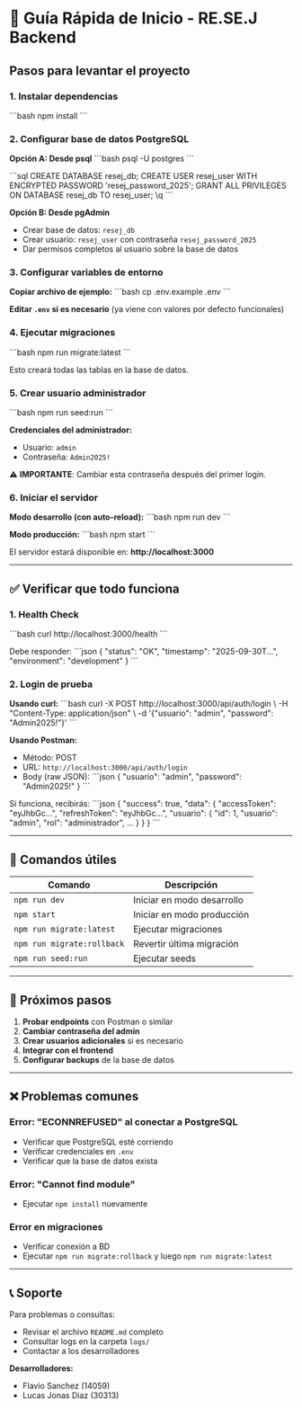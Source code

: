 # 🚀 Guía Rápida de Inicio - RE.SE.J Backend

## Pasos para levantar el proyecto

### 1. Instalar dependencias
\`\`\`bash
npm install
\`\`\`

### 2. Configurar base de datos PostgreSQL

**Opción A: Desde psql**
\`\`\`bash
psql -U postgres
\`\`\`

\`\`\`sql
CREATE DATABASE resej_db;
CREATE USER resej_user WITH ENCRYPTED PASSWORD 'resej_password_2025';
GRANT ALL PRIVILEGES ON DATABASE resej_db TO resej_user;
\q
\`\`\`

**Opción B: Desde pgAdmin**
- Crear base de datos: `resej_db`
- Crear usuario: `resej_user` con contraseña `resej_password_2025`
- Dar permisos completos al usuario sobre la base de datos

### 3. Configurar variables de entorno

**Copiar archivo de ejemplo:**
\`\`\`bash
cp .env.example .env
\`\`\`

**Editar `.env` si es necesario** (ya viene con valores por defecto funcionales)

### 4. Ejecutar migraciones

\`\`\`bash
npm run migrate:latest
\`\`\`

Esto creará todas las tablas en la base de datos.

### 5. Crear usuario administrador

\`\`\`bash
npm run seed:run
\`\`\`

**Credenciales del administrador:**
- Usuario: `admin`
- Contraseña: `Admin2025!`

⚠️ **IMPORTANTE**: Cambiar esta contraseña después del primer login.

### 6. Iniciar el servidor

**Modo desarrollo (con auto-reload):**
\`\`\`bash
npm run dev
\`\`\`

**Modo producción:**
\`\`\`bash
npm start
\`\`\`

El servidor estará disponible en: **http://localhost:3000**

---

## ✅ Verificar que todo funciona

### 1. Health Check
\`\`\`bash
curl http://localhost:3000/health
\`\`\`

Debe responder:
\`\`\`json
{
  "status": "OK",
  "timestamp": "2025-09-30T...",
  "environment": "development"
}
\`\`\`

### 2. Login de prueba

**Usando curl:**
\`\`\`bash
curl -X POST http://localhost:3000/api/auth/login \\
  -H "Content-Type: application/json" \\
  -d '{"usuario": "admin", "password": "Admin2025!"}'
\`\`\`

**Usando Postman:**
- Método: POST
- URL: `http://localhost:3000/api/auth/login`
- Body (raw JSON):
\`\`\`json
{
  "usuario": "admin",
  "password": "Admin2025!"
}
\`\`\`

Si funciona, recibirás:
\`\`\`json
{
  "success": true,
  "data": {
    "accessToken": "eyJhbGc...",
    "refreshToken": "eyJhbGc...",
    "usuario": {
      "id": 1,
      "usuario": "admin",
      "rol": "administrador",
      ...
    }
  }
}
\`\`\`

---

## 🔧 Comandos útiles

| Comando | Descripción |
|---------|-------------|
| `npm run dev` | Iniciar en modo desarrollo |
| `npm start` | Iniciar en modo producción |
| `npm run migrate:latest` | Ejecutar migraciones |
| `npm run migrate:rollback` | Revertir última migración |
| `npm run seed:run` | Ejecutar seeds |

---

## 📝 Próximos pasos

1. **Probar endpoints** con Postman o similar
2. **Cambiar contraseña del admin**
3. **Crear usuarios adicionales** si es necesario
4. **Integrar con el frontend**
5. **Configurar backups** de la base de datos

---

## ❌ Problemas comunes

### Error: "ECONNREFUSED" al conectar a PostgreSQL
- Verificar que PostgreSQL esté corriendo
- Verificar credenciales en `.env`
- Verificar que la base de datos exista

### Error: "Cannot find module"
- Ejecutar `npm install` nuevamente

### Error en migraciones
- Verificar conexión a BD
- Ejecutar `npm run migrate:rollback` y luego `npm run migrate:latest`

---

## 📞 Soporte

Para problemas o consultas:
- Revisar el archivo `README.md` completo
- Consultar logs en la carpeta `logs/`
- Contactar a los desarrolladores

**Desarrolladores:**
- Flavio Sanchez (14059)
- Lucas Jonas Diaz (30313)
